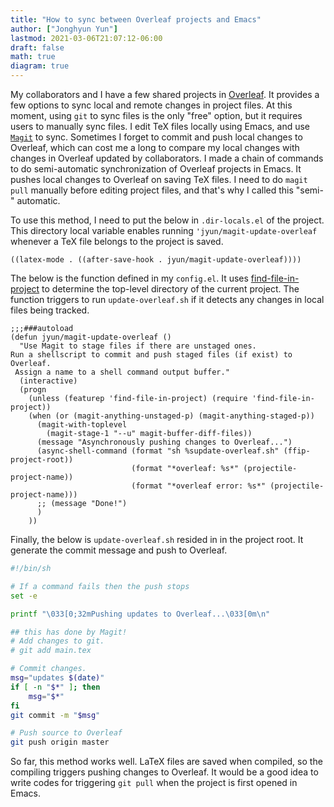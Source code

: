 ```yaml
---
title: "How to sync between Overleaf projects and Emacs"
author: ["Jonghyun Yun"]
lastmod: 2021-03-06T21:07:12-06:00
draft: false
math: true
diagram: true
---
```


My collaborators and I have a few shared projects in [Overleaf](https://www.overleaf.com/). It provides a few options to sync local and remote changes in project files. At this moment, using `git` to sync files is the only "free" option, but it requires users to manually sync files. I edit TeX files locally using Emacs, and use [`Magit`](https://magit.vc/) to sync. Sometimes I forget to commit and push local changes to Overleaf, which can cost me a long to compare my local changes with changes in Overleaf updated by collaborators. I made a chain of commands to do semi-automatic synchronization of Overleaf projects in Emacs. It pushes local changes to Overleaf on saving TeX files. I need to do `magit pull` manually before editing project files, and that's why I called this "semi-" automatic.

To use this method, I need to put the below in `.dir-locals.el` of the project. This directory local variable enables running `'jyun/magit-update-overleaf` whenever a TeX file belongs to the project is saved.

```emacs-lisp
((latex-mode . ((after-save-hook . jyun/magit-update-overleaf))))
```

The below is the function defined in my `config.el`. It uses [find-file-in-project](https://github.com/redguardtoo/find-file-in-project) to determine the top-level directory of the current project. The function triggers to run `update-overleaf.sh` if it detects any changes in local files being tracked.

```emacs-lisp
;;;###autoload
(defun jyun/magit-update-overleaf ()
  "Use Magit to stage files if there are unstaged ones.
Run a shellscript to commit and push staged files (if exist) to Overleaf.
 Assign a name to a shell command output buffer."
  (interactive)
  (progn
    (unless (featurep 'find-file-in-project) (require 'find-file-in-project))
    (when (or (magit-anything-unstaged-p) (magit-anything-staged-p))
      (magit-with-toplevel
        (magit-stage-1 "--u" magit-buffer-diff-files))
      (message "Asynchronously pushing changes to Overleaf...")
      (async-shell-command (format "sh %supdate-overleaf.sh" (ffip-project-root))
                           (format "*overleaf: %s*" (projectile-project-name))
                           (format "*overleaf error: %s*" (projectile-project-name)))
      ;; (message "Done!")
      )
    ))
```

Finally, the below is `update-overleaf.sh` resided in in the project root. It generate the commit message and push to Overleaf.

```sh
#!/bin/sh

# If a command fails then the push stops
set -e

printf "\033[0;32mPushing updates to Overleaf...\033[0m\n"

## this has done by Magit!
# Add changes to git.
# git add main.tex

# Commit changes.
msg="updates $(date)"
if [ -n "$*" ]; then
    msg="$*"
fi
git commit -m "$msg"

# Push source to Overleaf
git push origin master
```

So far, this method works well. LaTeX files are saved when compiled, so the compiling triggers pushing changes to Overleaf. It would be a good idea to write codes for triggering `git pull` when the project is first opened in Emacs.
